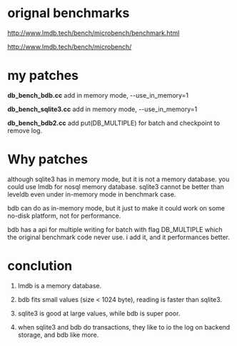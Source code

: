 # orignal benchmarks

http://www.lmdb.tech/bench/microbench/benchmark.html

http://www.lmdb.tech/bench/microbench/

# my patches
**db_bench_bdb.cc** add in memory mode, --use_in_memory=1

**db_bench_sqlite3.cc** add in memory mode, --use_in_memory=1

**db_bench_bdb2.cc** add put(DB_MULTIPLE) for batch and checkpoint to remove log.

# Why patches
although sqlite3 has in memory mode, but it is not a memory database. you could use lmdb for nosql memory database. sqlite3 cannot be better than leveldb even under in-memory mode in benchmark case.

bdb can do as in-memory mode, but it just to make it could work on some no-disk platform, not for performance.

bdb has a api for multiple writing for batch with flag DB_MULTIPLE which the original benchmark code never use. i add it, and it performances better.

# conclution
1. lmdb is a memory database.

2. bdb fits small values (size < 1024 byte), reading is faster than sqlite3.

3. sqlite3 is good at large values, while bdb is super poor.

4. when sqlite3 and bdb do transactions, they like to io the log on backend storage, and bdb like more. 
